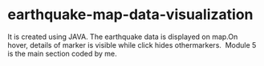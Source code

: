 # earthquake-map-data-visualization
It​ ​is​ ​created​ ​using​ ​JAVA.​ ​The​ ​earthquake​ ​data​ ​is​ ​displayed​ ​on​ ​map.​ ​On  hover,​ ​details​ ​of​ ​marker​ ​is​ ​visible​ ​while​ ​click​ ​hides​ ​other​ ​markers.  Module 5 is the main section coded by me.
